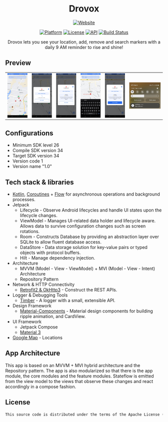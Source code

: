 <h1 align="center">Drovox</h1>

<p align="center"><a href="https://www.drovox.com"><img alt="Website" src="https://img.shields.io/badge/Website-Drovox-white"/></a> </p>

<p align="center">
  <a href="https://www.android.com/"><img alt="Platform" src="https://img.shields.io/badge/Platform-Android-green"/></a>
  <a href="https://opensource.org/licenses/Apache-2.0"><img alt="License" src="https://img.shields.io/badge/License-Apache%202.0-blue.svg"/></a>
  <a href="https://android-arsenal.com/api?level=26"><img alt="API" src="https://img.shields.io/badge/API-26%2B-yellow.svg?style=flat"/></a>
   <a href="https://github.com/abdulwahabhassan/drovox/actions"><img alt="Build Status" src="https://github.com/abdulwahabhassan/drovox/workflows/Build/badge.svg"/></a> 
</p>

<p align="center">Drovox lets you see your location, add, remove and search markers with a daily 9 AM reminder to rise and shine!</p>

## Preview

|            |            |            |            |            |            |
|------------|------------|------------|------------|------------|------------|
| ![img one](image_1.jpg) | ![img two](image_2.jpg) | ![img three](image_3.jpg) | ![img four](image_4.jpg) | ![img five](image_5.jpg) | ![img six](image_6.jpg) |

## Configurations
- Minimum SDK level 26
- Compile SDK version 34
- Target SDK version 34
- Version code 1
- Version name "1.0"

## Tech stack & libraries
- [Kotlin](https://kotlinlang.org/), [Coroutines](https://github.com/Kotlin/kotlinx.coroutines) + [Flow](https://kotlin.github.io/kotlinx.coroutines/kotlinx-coroutines-core/kotlinx.coroutines.flow/) for asynchronous operations and background processes.
- Jetpack
  - Lifecycle - Observe Android lifecycles and handle UI states upon the lifecycle changes.
  - ViewModel - Manages UI-related data holder and lifecycle aware. Allows data to survive configuration changes such as screen rotations.
  - Room - Constructs Database by providing an abstraction layer over SQLite to allow fluent database access.
  - DataStore - Data storage solution for key-value pairs or typed objects with protocol buffers.
  - Hilt - Manage dependency injection.
- Architecture
  - MVVM (Model - View - ViewModel) + MVI (Model - View - Intent) Architecture
  - Repository Pattern
- Network & HTTP Connectivity
  - [Retrofit2 & OkHttp3](https://github.com/square/retrofit) - Construct the REST APIs.
- Logger & Debugging Tools
  - [Timber](https://github.com/JakeWharton/timber) - A logger with a small, extensible API.
- Design Framework
  - [Material-Components](https://github.com/material-components/material-components-android) - Material design components for building ripple animation, and CardView.
- UI Framework
  - Jetpack Compose
  - [Material 3]()
- [Google Map](https://mapsplatform.google.com/) - Locations
  
## App Architecture
This app is based on an MVVM + MVI hybrid architecture and the Repository pattern.
The app is also modularized so that there is the app module, the core modules and the feature modules.
Stateflow is emitted from the view model to the views that observe these changes and react accordingly in a compose fashion.

## License
```xml
This source code is distributed under the terms of the Apache License (Version 2.0)
```
